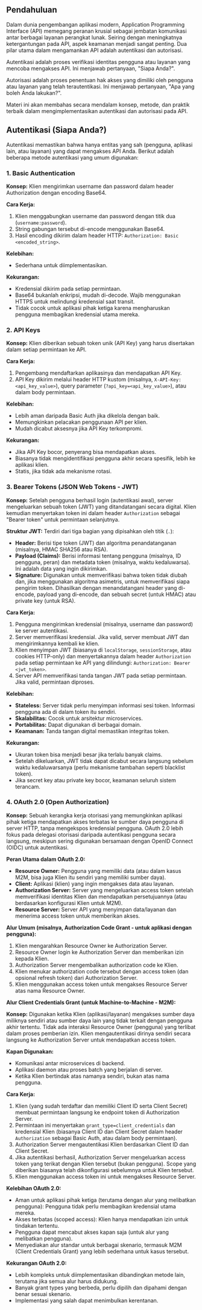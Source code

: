 ## Pendahuluan

Dalam dunia pengembangan aplikasi modern, Application Programming Interface (API) memegang peranan krusial sebagai jembatan komunikasi antar berbagai layanan perangkat lunak. Seiring dengan meningkatnya ketergantungan pada API, aspek keamanan menjadi sangat penting. Dua pilar utama dalam mengamankan API adalah autentikasi dan autorisasi.

Autentikasi adalah proses verifikasi identitas pengguna atau layanan yang mencoba mengakses API. Ini menjawab pertanyaan, "Siapa Anda?".

Autorisasi adalah proses penentuan hak akses yang dimiliki oleh pengguna atau layanan yang telah terautentikasi. Ini menjawab pertanyaan, "Apa yang boleh Anda lakukan?".

Materi ini akan membahas secara mendalam konsep, metode, dan praktik terbaik dalam mengimplementasikan autentikasi dan autorisasi pada API.

## Autentikasi (Siapa Anda?)

Autentikasi memastikan bahwa hanya entitas yang sah (pengguna, aplikasi lain, atau layanan) yang dapat mengakses API Anda. Berikut adalah beberapa metode autentikasi yang umum digunakan:

### 1. Basic Authentication

**Konsep:** Klien mengirimkan username dan password dalam header Authorization dengan encoding Base64.

**Cara Kerja:**
1. Klien menggabungkan username dan password dengan titik dua (`username:password`).
2. String gabungan tersebut di-encode menggunakan Base64.
3. Hasil encoding dikirim dalam header HTTP: `Authorization: Basic <encoded_string>`.

**Kelebihan:**
- Sederhana untuk diimplementasikan.

**Kekurangan:**
- Kredensial dikirim pada setiap permintaan.
- Base64 bukanlah enkripsi, mudah di-decode. Wajib menggunakan HTTPS untuk melindungi kredensial saat transit.
- Tidak cocok untuk aplikasi pihak ketiga karena mengharuskan pengguna membagikan kredensial utama mereka.

### 2. API Keys

**Konsep:** Klien diberikan sebuah token unik (API Key) yang harus disertakan dalam setiap permintaan ke API.

**Cara Kerja:**
1. Pengembang mendaftarkan aplikasinya dan mendapatkan API Key.
2. API Key dikirim melalui header HTTP kustom (misalnya, `X-API-Key: <api_key_value>`), query parameter (`?api_key=<api_key_value>`), atau dalam body permintaan.

**Kelebihan:**
- Lebih aman daripada Basic Auth jika dikelola dengan baik.
- Memungkinkan pelacakan penggunaan API per klien.
- Mudah dicabut aksesnya jika API Key terkompromi.

**Kekurangan:**
- Jika API Key bocor, penyerang bisa mendapatkan akses.
- Biasanya tidak mengidentifikasi pengguna akhir secara spesifik, lebih ke aplikasi klien.
- Statis, jika tidak ada mekanisme rotasi.

### 3. Bearer Tokens (JSON Web Tokens - JWT)

**Konsep:** Setelah pengguna berhasil login (autentikasi awal), server mengeluarkan sebuah token (JWT) yang ditandatangani secara digital. Klien kemudian menyertakan token ini dalam header `Authorization` sebagai "Bearer token" untuk permintaan selanjutnya.

**Struktur JWT:** Terdiri dari tiga bagian yang dipisahkan oleh titik (`.`):
- **Header:** Berisi tipe token (JWT) dan algoritma penandatanganan (misalnya, HMAC SHA256 atau RSA).
- **Payload (Claims):** Berisi informasi tentang pengguna (misalnya, ID pengguna, peran) dan metadata token (misalnya, waktu kedaluwarsa). Ini adalah data yang ingin dikirimkan.
- **Signature:** Digunakan untuk memverifikasi bahwa token tidak diubah dan, jika menggunakan algoritma asimetris, untuk memverifikasi siapa pengirim token. Dihasilkan dengan menandatangani header yang di-encode, payload yang di-encode, dan sebuah secret (untuk HMAC) atau private key (untuk RSA).

**Cara Kerja:**
1. Pengguna mengirimkan kredensial (misalnya, username dan password) ke server autentikasi.
2. Server memverifikasi kredensial. Jika valid, server membuat JWT dan mengirimkannya kembali ke klien.
3. Klien menyimpan JWT (biasanya di `localStorage`, `sessionStorage`, atau cookies HTTP-only) dan menyertakannya dalam header `Authorization` pada setiap permintaan ke API yang dilindungi: `Authorization: Bearer <jwt_token>`.
4. Server API memverifikasi tanda tangan JWT pada setiap permintaan. Jika valid, permintaan diproses.

**Kelebihan:**
- **Stateless:** Server tidak perlu menyimpan informasi sesi token. Informasi pengguna ada di dalam token itu sendiri.
- **Skalabilitas:** Cocok untuk arsitektur microservices.
- **Portabilitas:** Dapat digunakan di berbagai domain.
- **Keamanan:** Tanda tangan digital memastikan integritas token.

**Kekurangan:**
- Ukuran token bisa menjadi besar jika terlalu banyak claims.
- Setelah dikeluarkan, JWT tidak dapat dicabut secara langsung sebelum waktu kedaluwarsanya (perlu mekanisme tambahan seperti blacklist token).
- Jika secret key atau private key bocor, keamanan seluruh sistem terancam.

### 4. OAuth 2.0 (Open Authorization)

**Konsep:** Sebuah kerangka kerja otorisasi yang memungkinkan aplikasi pihak ketiga mendapatkan akses terbatas ke sumber daya pengguna di server HTTP, tanpa mengekspos kredensial pengguna. OAuth 2.0 lebih fokus pada delegasi otorisasi daripada autentikasi pengguna secara langsung, meskipun sering digunakan bersamaan dengan OpenID Connect (OIDC) untuk autentikasi.

**Peran Utama dalam OAuth 2.0:**
- **Resource Owner:** Pengguna yang memiliki data (atau dalam kasus M2M, bisa juga Klien itu sendiri yang memiliki sumber daya).
- **Client:** Aplikasi (klien) yang ingin mengakses data atau layanan.
- **Authorization Server:** Server yang mengeluarkan access token setelah memverifikasi identitas Klien dan mendapatkan persetujuannya (atau berdasarkan konfigurasi Klien untuk M2M).
- **Resource Server:** Server API yang menyimpan data/layanan dan menerima access token untuk memberikan akses.

**Alur Umum (misalnya, Authorization Code Grant - untuk aplikasi dengan pengguna):**
1. Klien mengarahkan Resource Owner ke Authorization Server.
2. Resource Owner login ke Authorization Server dan memberikan izin kepada Klien.
3. Authorization Server mengembalikan authorization code ke Klien.
4. Klien menukar authorization code tersebut dengan access token (dan opsional refresh token) dari Authorization Server.
5. Klien menggunakan access token untuk mengakses Resource Server atas nama Resource Owner.

**Alur Client Credentials Grant (untuk Machine-to-Machine - M2M):**

**Konsep:** Digunakan ketika Klien (aplikasi/layanan) mengakses sumber daya miliknya sendiri atau sumber daya lain yang tidak terkait dengan pengguna akhir tertentu. Tidak ada interaksi Resource Owner (pengguna) yang terlibat dalam proses pemberian izin. Klien mengautentikasi dirinya sendiri secara langsung ke Authorization Server untuk mendapatkan access token.

**Kapan Digunakan:**
- Komunikasi antar microservices di backend.
- Aplikasi daemon atau proses batch yang berjalan di server.
- Ketika Klien bertindak atas namanya sendiri, bukan atas nama pengguna.

**Cara Kerja:**
1. Klien (yang sudah terdaftar dan memiliki Client ID serta Client Secret) membuat permintaan langsung ke endpoint token di Authorization Server.
2. Permintaan ini menyertakan `grant_type=client_credentials` dan kredensial Klien (biasanya Client ID dan Client Secret dalam header `Authorization` sebagai Basic Auth, atau dalam body permintaan).
3. Authorization Server mengautentikasi Klien berdasarkan Client ID dan Client Secret.
4. Jika autentikasi berhasil, Authorization Server mengeluarkan access token yang terikat dengan Klien tersebut (bukan pengguna). Scope yang diberikan biasanya telah dikonfigurasi sebelumnya untuk Klien tersebut.
5. Klien menggunakan access token ini untuk mengakses Resource Server.

**Kelebihan OAuth 2.0:**
- Aman untuk aplikasi pihak ketiga (terutama dengan alur yang melibatkan pengguna): Pengguna tidak perlu membagikan kredensial utama mereka.
- Akses terbatas (scoped access): Klien hanya mendapatkan izin untuk tindakan tertentu.
- Pengguna dapat mencabut akses kapan saja (untuk alur yang melibatkan pengguna).
- Menyediakan alur standar untuk berbagai skenario, termasuk M2M (Client Credentials Grant) yang lebih sederhana untuk kasus tersebut.

**Kekurangan OAuth 2.0:**
- Lebih kompleks untuk diimplementasikan dibandingkan metode lain, terutama jika semua alur harus didukung.
- Banyak grant types yang berbeda, perlu dipilih dan dipahami dengan benar sesuai skenario.
- Implementasi yang salah dapat menimbulkan kerentanan.
